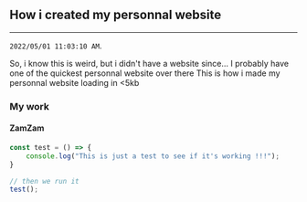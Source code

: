 ## How i created my personnal website
-----------
`2022/05/01 11:03:10 AM`.

So, i know this is weird, but i didn't have a website since...
I probably have one of the quickest personnal website over there
This is how i made my personnal website loading in <5kb

### My work
#### ZamZam
```javascript
const test = () => {
    console.log("This is just a test to see if it's working !!!");
}

// then we run it
test();
```

<script defer src="https://cdn.commento.io/js/commento.js"></script>
<div id="commento"></div>
